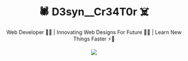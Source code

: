 <h1 align="center">🕷️ D3syn__Cr34T0r  ☠️</h1>
<p align="center">Web Developer 🧬🧪 | Innovating Web Designs For Future 🧠🎨 | Learn New Things Faster ⚡🚀 </p>
<p align="center"><img src="https://readme-typing-svg.herokuapp.com?color=F70000&lines=Compiling+Dreams...;Rendering+Glitches...;Coding+Beyond+404...&center=true&width=420"></p>


